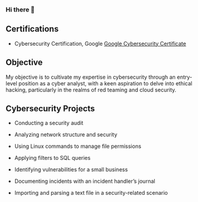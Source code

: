 ### Hi there 👋

## Certifications
 - Cybersecurity Certification, Google [Google Cybersecurity Certificate]([https://drive.google.com/file/d/1z7Dxp_GEhqSVN_sAcMYubxREwsF9ls8e/view?usp=sharing)


## Objective
My objective is to cultivate my expertise in cybersecurity through an entry-level position as a cyber analyst, with a keen aspiration to delve into ethical hacking, particularly in the realms of red teaming and cloud security.


## Cybersecurity Projects
 
 - Conducting a security audit

 - Analyzing network structure and security

 - Using Linux commands to manage file permissions

 - Applying filters to SQL queries

 - Identifying vulnerabilities for a small business

 - Documenting incidents with an incident handler’s journal 

 - Importing and parsing a text file in a security-related scenario
<!--
**cyberdavil2/cyberdavil2** is a ✨ _special_ ✨ repository because its `README.md` (this file) appears on your GitHub profile.

Here are some ideas to get you started:

- 🔭 I’m currently working on ...
- 🌱 I’m currently learning ...
- 👯 I’m looking to collaborate on ...
- 🤔 I’m looking for help with ...
- 💬 Ask me about ...
- 📫 How to reach me: ...
- 😄 Pronouns: ...
- ⚡ Fun fact: ...
-->
